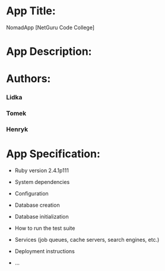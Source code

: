 # App Title:
NomadApp [NetGuru Code College]

# App Description:


# Authors:
### Lidka
### Tomek
### Henryk


# App Specification:

* Ruby version
2.4.1p111

* System dependencies

* Configuration

* Database creation

* Database initialization

* How to run the test suite

* Services (job queues, cache servers, search engines, etc.)

* Deployment instructions

* ...
